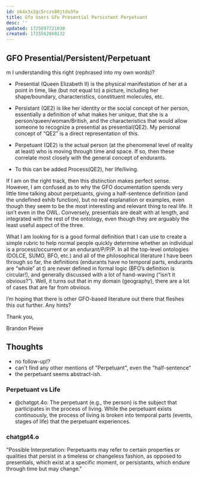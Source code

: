 ```yaml
---
id: ok4x3x2gc5rczs80jtdv3fw
title: Gfo Users Gfo Presential Persistent Perpetuant
desc: ''
updated: 1725897721030
created: 1725562860132
---
```


## GFO Presential/Persistent/Perpetuant

m I understanding this right (rephrased into my own words)?

- Presential (Queen Elizabeth II) is the physical manifestation of her at a point in time, like (but not equal to) a picture, including her shape/boundary, characteristics, constituent molecules, etc.

- Persistant (QE2) is like her identity or the social concept of her person, essentially a definition of what makes her unique, that she is a person/queen/woman/British, and the characteristics that would allow someone to recognize a presential as presential(QE2). My personal concept of “QE2” is a direct representation of this.

- Perpetuant (QE2) is the actual person  (at the phenomenal level of reality at least) who is moving through time and space. If so, then these correlate most closely with the general concept of endurants.

- To this can be added Process(QE2), her life/living.


If I am on the right track, then this distinction makes perfect sense. However, I am confused as to why the GFO documentation spends very little time talking about perpetuants, giving a half-sentence definition (and the undefined exhib function), but no real explanation or examples, even though they seem to be the most interesting and relevant thing to real life. It isn’t even in the OWL. Conversely, presentials are dealt with at length, and integrated with the rest of the ontology, even though they are arguably the least useful aspect of the three.

 

What I am looking for is a good formal definition that I can use to create a simple rubric to help normal people quickly determine whether an individual is a process/occurrent or an endurant/P/P/P. In all the top-level ontologies (DOLCE, SUMO, BFO, etc.) and all of the philosophical literature I have been through so far, the definitions (endurants have no temporal parts, endurants are “whole” at t) are never defined in formal logic (BFO’s definition is circular!), and generally discussed with a lot of hand-waving (“isn’t it obvious?”). Well, it turns out that in my domain (geography), there are a lot of cases that are far from obvious.

 

I’m hoping that there is other GFO-based literature out there that fleshes this out further. Any hints?


Thank you,

 

Brandon Plewe

## Thoughts

- no follow-up!?
- can't find any other mentions of "Perpetuant", even the "half-sentence"
-  the perpetuant seems abstract-ish. 

### Perpetuant vs Life

- @chatgpt.4o: The perpetuant (e.g., the person) is the subject that participates in the process of living. While the perpetuant exists continuously, the process of living is broken into temporal parts (events, stages of life) that the perpetuant experiences.


### chatgpt4.o

"Possible Interpretation: Perpetuants may refer to certain properties or qualities that persist in a timeless or changeless fashion, as opposed to presentials, which exist at a specific moment, or persistants, which endure through time but may change."